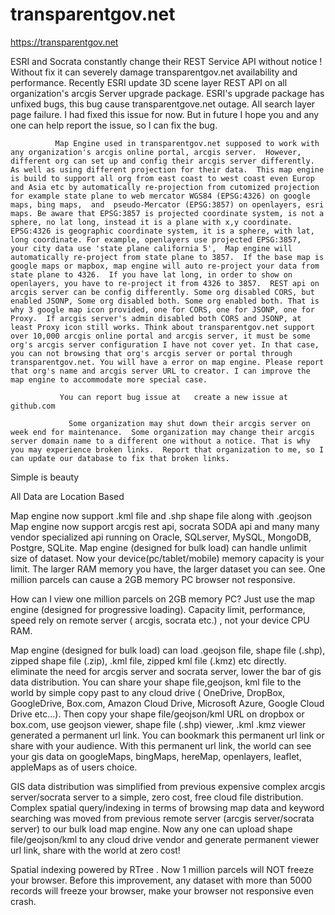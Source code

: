 # transparentgov.net


https://transparentgov.net

 ESRI and Socrata constantly change their REST Service API without notice ! Without fix it can severely damage transparentgov.net availability and performance. Recently ESRI update 3D scene layer REST API on all organization's arcgis Server upgrade package. ESRI's upgrade package has unfixed bugs, this bug cause transparentgove.net outage. All search layer page failure. I had fixed this issue for now. But in future I hope you and any one can help report the issue, so I can fix the bug. 

              Map Engine used in transparentgov.net supposed to work with any organization's arcgis online portal, arcgis server.  However, different org can set up and config their arcgis server differently. As well as using different projection for their data.  This map engine is build to support all org from east coast to west coast even Europ and Asia etc by automatically re-projection from cutomized projection for example state plane to web mercator WGS84 (EPSG:4326) on google maps, bing maps,  and  pseudo-Mercator (EPSG:3857) on openlayers, esri maps. Be aware that EPSG:3857 is projected coordinate system, is not a sphere, no lat long, instead it is a plane with x,y coordinate.  EPSG:4326 is geographic coordinate system, it is a sphere, with lat, long coordinate. For example, openlayers use projected EPSG:3857,  your city data use 'state plane california 5',  Map engine will automatically re-project from state plane to 3857.  If the base map is google maps or mapbox, map engine will auto re-project your data from state plane to 4326.  If you have lat long, in order to show on openlayers, you have to re-project it from 4326 to 3857.  REST api on arcgis server can be config differently. Some org disabled CORS, but enabled JSONP, Some org disabled both. Some org enabled both. That is why 3 google map icon provided, one for CORS, one for JSONP, one for Proxy.  If arcgis server's admin disabled both CORS and JSONP, at least Proxy icon still works. Think about transparentgov.net support over 10,000 arcgis online portal and arcgis server, it must be some org's arcgis server configuration I have not cover yet. In that case, you can not browsing that org's arcgis server or portal through transparentgov.net. You will have a error on map engine. Please report that org's name and arcgis server URL to creator. I can improve the map engine to accommodate more special case.

               You can report bug issue at   create a new issue at github.com 

                 Some organization may shut down their arcgis server on week end for maintenance.  Some organization may change their arcgis server domain name to a different one without a notice. That is why you may experience broken links.  Report that organization to me, so I can update our database to fix that broken links. 

                 





Simple is beauty        

All  Data  are  Location  Based     

Map engine now support .kml file and .shp shape file along with .geojson
Map engine now support arcgis rest api, socrata SODA api and many many vendor specialized api running on Oracle, SQLserver, MySQL, MongoDB, Postgre, SQLite.
Map engine (designed for bulk load) can handle unlimit size of dataset. Now your device(pc/tablet/mobile) memory capacity is your limit. The larger RAM memory you have, the larger dataset you can see. One million parcels can cause a 2GB memory PC browser not responsive.


How can I view one million parcels on 2GB memory PC? Just use the map engine (designed for progressive loading). Capacity limit, performance, speed rely on remote server ( arcgis, socrata etc.) , not your device CPU RAM.  


Map engine (designed for bulk load)  can load .geojson file, shape file (.shp), zipped shape file (.zip), .kml file,  zipped kml file (.kmz) etc directly. eliminate the need for arcgis server and socrata server,  lower the bar of gis data distribution.  You can share your shape file,geojson, kml file to the world by simple copy past to any cloud drive ( OneDrive, DropBox, GoogleDrive, Box.com, Amazon Cloud Drive, Microsoft Azure, Google Cloud Drive etc...).  Then copy your shape file/geojson/kml URL on dropbox or box.com, use        geojson viewer,        shape file (.shp) viewer,       .kml .kmz viewer    generated a permanent url link. You can bookmark this permanent url link or share with your audience. With this permanent url link, the world can see your gis data on googleMaps, bingMaps, hereMap, openlayers, leaflet, appleMaps as of users choice.


GIS data distribution was simplified from previous expensive complex arcgis server/socrata server to a simple, zero cost, free cloud file distribution.  Complex spatial query/indexing in terms of browsing map data and keyword searching was moved from previous remote server (arcgis server/socrata server) to our bulk load map engine. Now any one can upload shape file/geojson/kml to any cloud drive vendor and generate permanent viewer url link, share with the world at zero cost!


Spatial indexing powered by RTree .  Now 1 million parcels will NOT freeze your browser.  Before this improvement, any dataset with more than 5000 records will freeze your browser, make your browser not responsive even crash.
